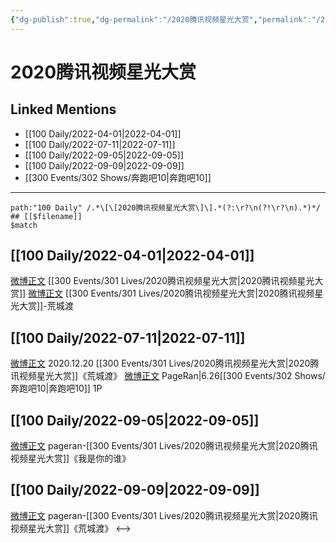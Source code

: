 ```yaml
---
{"dg-publish":true,"dg-permalink":"/2020腾讯视频星光大赏","permalink":"/2020腾讯视频星光大赏/"}
---
```


# 2020腾讯视频星光大赏

## Linked Mentions
- [[100 Daily/2022-04-01\|2022-04-01]]
- [[100 Daily/2022-07-11\|2022-07-11]]
- [[100 Daily/2022-09-05\|2022-09-05]]
- [[100 Daily/2022-09-09\|2022-09-09]]
- [[300 Events/302 Shows/奔跑吧10\|奔跑吧10]]


---

```expander
path:"100 Daily" /.*\[\[2020腾讯视频星光大赏\]\].*(?:\r?\n(?!\r?\n).*)*/
## [[$filename]]
$match
```
## [[100 Daily/2022-04-01\|2022-04-01]]
[微博正文](https://m.weibo.cn/5219918112/4753465811668596) [[300 Events/301 Lives/2020腾讯视频星光大赏\|2020腾讯视频星光大赏]]
[微博正文](https://m.weibo.cn/6906188259/4621138976834610) [[300 Events/301 Lives/2020腾讯视频星光大赏\|2020腾讯视频星光大赏]]-荒城渡
## [[100 Daily/2022-07-11\|2022-07-11]]
[微博正文](https://weibo.com/2625070633/Lt8nKymAP) 2020.12.20 [[300 Events/301 Lives/2020腾讯视频星光大赏\|2020腾讯视频星光大赏]]《荒城渡》
[微博正文](https://weibo.com/7633014126/LBP284BPk) PageRan|6.26[[300 Events/302 Shows/奔跑吧10\|奔跑吧10]] 1P

## [[100 Daily/2022-09-05\|2022-09-05]]
[微博正文](https://m.weibo.cn/7633014126/4810447075937467) pageran-[[300 Events/301 Lives/2020腾讯视频星光大赏\|2020腾讯视频星光大赏]]《我是你的谁》
## [[100 Daily/2022-09-09\|2022-09-09]]
[微博正文](https://m.weibo.cn/7633014126/4811890112599874) pageran-[[300 Events/301 Lives/2020腾讯视频星光大赏\|2020腾讯视频星光大赏]]《荒城渡》
<-->
